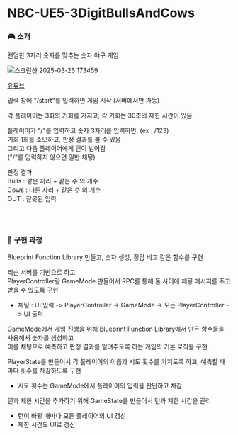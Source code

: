 # NBC-UE5-3DigitBullsAndCows
### 🎮 소개
랜덤한 3자리 숫자를 맞추는 숫자 야구 게임

![스크린샷 2025-03-26 173459](https://github.com/user-attachments/assets/50d6487d-84bf-4998-9297-762b9c9242b4)

[유튜브](https://youtu.be/giHDk64eYwE)

입력 창에 "/start"를 입력하면 게임 시작 (서버에서만 가능)

각 플레이어는 3회의 기회를 가지고, 각 기회는 30초의 제한 시간이 있음

플레이어가 "/"를 입력하고 숫자 3자리를 입력하면, (ex : /123) </br>
기회 1회를 소모하고, 판정 결과를 볼 수 있음</br>
그리고 다음 플레이어에게 턴이 넘어감</br>
("/"를 입력하지 않으면 일반 채팅)

판정 결과</br>
Bulls : 같은 자리 + 같은 수 의 개수</br>
Cows : 다른 자리 + 같은 수 의 개수</br>
OUT : 잘못된 입력</br>

</br></br>

### 📝 구현 과정
Blueprint Function Library 만들고, 숫자 생성, 정답 비교 같은 함수를 구현

리슨 서버를 기반으로 하고</br>
PlayerController랑 GameMode 만들어서 RPC를 통해 둘 사이에 채팅 메시지를 주고 받을 수 있도록 구현
- 채팅 : UI 입력 -> PlayerController -> GameMode -> 모든 PlayerController -> UI 출력

GameMode에서 게임 진행을 위해 Blueprint Function Library에서 만든 함수들을 사용해서 숫자를 생성하고 </br>
이를 채팅으로 예측하고 판정 결과를 알려주도록 하는 게임의 기본 로직을 구현

PlayerState를 만들어서 각 플레이어의 이름과 시도 횟수를 가지도록 하고, 예측할 때 마다 횟수를 차감하도록 구현
- 시도 횟수는 GameMode에서 플레이어의 입력을 판단하고 차감

턴과 제한 시간을 추가하기 위해 GameState를 만들어서 턴과 제한 시간을 관리
- 턴이 바뀔 때마다 모든 플레이어의 UI 갱신
- 제한 시간도 UI로 갱신
